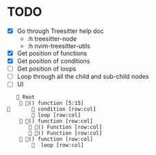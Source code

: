 # TODO

- [x] Go through Treesitter help doc
    - :h treesitter-node
    - :h nvim-treesitter-utils
- [x] Get position of functions
- [x] Get position of conditions
- [ ] Get position of loops
- [ ] Loop through all the child and sub-child nodes
- [ ] UI
```text
    Root
     󰊕() function [5:15]
        condition [row:col]
         loop [row:col]
     󰊕() function [row:col]
        󰊕() Function [row:col]
        󰊕() Function [row:col]
     󰊕() function [row:col]
          loop [row:col]

```
